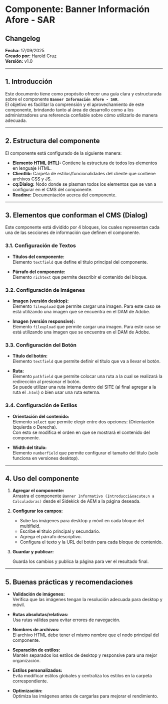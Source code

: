 # Componente: Banner Información Afore - SAR

## Changelog  

**Fecha:** 17/09/2025  
**Creado por:** Harold Cruz  
**Versi&oacute;n:** v1.0  

---

## 1. Introducci&oacute;n  

Este documento tiene como prop&oacute;sito ofrecer una gu&iacute;a clara y estructurada sobre el componente **`Banner Información Afore - SAR`**.  
El objetivo es facilitar la comprensi&oacute;n y el aprovechamiento de este componente, brindando tanto al &aacute;rea de desarrollo como a los administradores una referencia confiable sobre c&oacute;mo utilizarlo de manera adecuada.  

---

## 2. Estructura del componente

El componente est&aacute; configurado de la siguiente manera:  
- **Elemento HTML (HTL):** Contiene la estructura de todos los elementos en lenguaje HTML.  
- **Clientlib:** Carpeta de estilos/funcionalidades del cliente que contiene archivos CSS y JS.  
- **cq:Dialog:** Nodo donde se plasman todos los elementos que se van a configurar en el CMS del componente.  
- **Readme:** Documentaci&oacute;n acerca del componente.  

---

## 3. Elementos que conforman el CMS (Dialog)  

Este componente est&aacute; dividido por 4 bloques, los cuales representan cada una de las secciones de informaci&oacute;n que definen el componente.  

### 3.1. Configuraci&oacute;n de Textos  

- **T&iacute;tulos del componente:**  
  Elemento `textfield` que define el t&iacute;tulo principal del componente.  
  
- **P&aacute;rrafo del componente:**  
  Elemento `richtext` que permite describir el contenido del bloque.  

### 3.2. Configuraci&oacute;n de Im&aacute;genes  

- **Imagen (versi&oacute;n desktop):**  
  Elemento `fileupload` que permite cargar una imagen. Para este caso se est&aacute; utilizando una imagen que se encuentra en el DAM de Adobe.  

- **Imagen (versi&oacute;n responsive):**  
  Elemento `fileupload` que permite cargar una imagen. Para este caso se est&aacute; utilizando una imagen que se encuentra en el DAM de Adobe.  

### 3.3. Configuraci&oacute;n del Bot&oacute;n

- **T&iacute;tulo del bot&oacute;n:**  
  Elemento `textfield` que permite definir el t&iacute;tulo que va a llevar el bot&oacute;n.  

- **Ruta:**  
  Elemento `pathfield` que permite colocar una ruta a la cual se realizar&aacute; la redirecci&oacute;n al presionar el bot&oacute;n.  
  Se puede utilizar una ruta interna dentro del SITE (al final agregar a la ruta el `.html`) o bien usar una ruta externa.  

### 3.4. Configuraci&oacute;n de Estilos  

- **Orientaci&oacute;n del contenido:**  
  Elemento `select` que permite elegir entre dos opciones: (Orientaci&oacute;n Izquierda o Derecha).  
  Con esto se modifica el orden en que se mostrar&aacute; el contenido del componente.  

- **Width del t&iacute;tulo:**  
  Elemento `numberfield` que permite configurar el tama&ntilde;o del t&iacute;tulo (solo funciona en versiones desktop).  

---

## 4. Uso del componente  

1. **Agregar el componente:**  
   Arrastra el componente `Banner Informativo (Introducci&oacute;n a Calculadoras)` desde el Sidekick de AEM a la p&aacute;gina deseada.  

2. **Configurar los campos:**  

   - Sube las im&aacute;genes para desktop y m&oacute;vil en cada bloque del multifield.  
   - Escribe el t&iacute;tulo principal y secundario.  
   - Agrega el p&aacute;rrafo descriptivo.  
   - Configura el texto y la URL del bot&oacute;n para cada bloque de contenido.  

3. **Guardar y publicar:**  

   Guarda los cambios y publica la p&aacute;gina para ver el resultado final.  

---

## 5. Buenas pr&aacute;cticas y recomendaciones 

- **Validaci&oacute;n de im&aacute;genes:**  
  Verifica que las im&aacute;genes tengan la resoluci&oacute;n adecuada para desktop y m&oacute;vil.  

- **Rutas absolutas/relativas:**  
  Usa rutas v&aacute;lidas para evitar errores de navegaci&oacute;n.  

- **Nombres de archivos:**  
  El archivo HTML debe tener el mismo nombre que el nodo principal del componente.  

- **Separaci&oacute;n de estilos:**  
  Mant&eacute;n separados los estilos de desktop y responsive para una mejor organizaci&oacute;n.  

- **Estilos personalizados:**  
  Evita modificar estilos globales y centraliza los estilos en la carpeta correspondiente.  

- **Optimizaci&oacute;n:**  
  Optimiza las im&aacute;genes antes de cargarlas para mejorar el rendimiento.  
